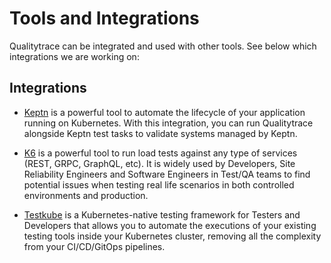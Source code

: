 # Tools and Integrations

Qualitytrace can be integrated and used with other tools. See below which integrations we are working on:

## Integrations

- [Keptn](./keptn.md) is a powerful tool to automate the lifecycle of your application running on Kubernetes. With this integration, you can run Qualitytrace alongside Keptn test tasks to validate systems managed by Keptn.

- [K6](./k6.md) is a powerful tool to run load tests against any type of services (REST, GRPC, GraphQL, etc). It is widely used by Developers, Site Reliability Engineers and Software Engineers in Test/QA teams to find potential issues when testing real life scenarios in both controlled environments and production.

- [Testkube](./testkube.md) is a Kubernetes-native testing framework for Testers and Developers that allows you to automate the executions of your existing testing tools inside your Kubernetes cluster, removing all the complexity from your CI/CD/GitOps pipelines.
